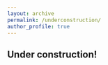 ```yaml
---
layout: archive
permalink: /underconstruction/
author_profile: true
---
```


## Under construction!
